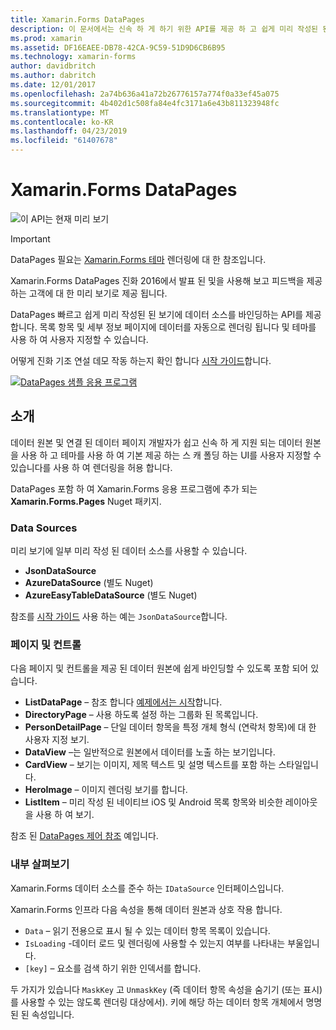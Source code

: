 ```yaml
---
title: Xamarin.Forms DataPages
description: 이 문서에서는 신속 하 게 하기 위한 API를 제공 하 고 쉽게 미리 작성된 된 보기에 데이터 소스를 바인딩하는 Xamarin.Forms DataPages를 소개 합니다.
ms.prod: xamarin
ms.assetid: DF16EAEE-DB78-42CA-9C59-51D9D6CB6B95
ms.technology: xamarin-forms
author: davidbritch
ms.author: dabritch
ms.date: 12/01/2017
ms.openlocfilehash: 2a74b636a41a72b26776157a774f0a33ef45a075
ms.sourcegitcommit: 4b402d1c508fa84e4fc3171a6e43b811323948fc
ms.translationtype: MT
ms.contentlocale: ko-KR
ms.lasthandoff: 04/23/2019
ms.locfileid: "61407678"
---
```

# <a name="xamarinforms-datapages"></a>Xamarin.Forms DataPages

![](~/media/shared/preview.png "이 API는 현재 미리 보기")

> [!IMPORTANT]
> DataPages 필요는 [Xamarin.Forms 테마](~/xamarin-forms/user-interface/themes/index.md) 렌더링에 대 한 참조입니다.

Xamarin.Forms DataPages 진화 2016에서 발표 된 및을 사용해 보고 피드백을 제공 하는 고객에 대 한 미리 보기로 제공 됩니다.

DataPages 빠르고 쉽게 미리 작성된 된 보기에 데이터 소스를 바인딩하는 API를 제공 합니다. 목록 항목 및 세부 정보 페이지에 데이터를 자동으로 렌더링 됩니다 및 테마를 사용 하 여 사용자 지정할 수 있습니다.

어떻게 진화 기조 연설 데모 작동 하는지 확인 합니다 [시작 가이드](get-started.md)합니다.

[![](images/demo-sml.png "DataPages 샘플 응용 프로그램")](images/demo.png#lightbox "DataPages 샘플 응용 프로그램")

## <a name="introduction"></a>소개

데이터 원본 및 연결 된 데이터 페이지 개발자가 쉽고 신속 하 게 지원 되는 데이터 원본을 사용 하 고 테마를 사용 하 여 기본 제공 하는 스 캐 폴딩 하는 UI를 사용자 지정할 수 있습니다를 사용 하 여 렌더링을 허용 합니다.

DataPages 포함 하 여 Xamarin.Forms 응용 프로그램에 추가 되는 **Xamarin.Forms.Pages** Nuget 패키지.

### <a name="data-sources"></a>Data Sources

미리 보기에 일부 미리 작성 된 데이터 소스를 사용할 수 있습니다.

* **JsonDataSource**
* **AzureDataSource** (별도 Nuget)
* **AzureEasyTableDataSource** (별도 Nuget)

참조를 [시작 가이드](get-started.md) 사용 하는 예는 `JsonDataSource`합니다.


### <a name="pages--controls"></a>페이지 및 컨트롤

다음 페이지 및 컨트롤을 제공 된 데이터 원본에 쉽게 바인딩할 수 있도록 포함 되어 있습니다.

* **ListDataPage** – 참조 합니다 [예제에서는 시작](get-started.md)합니다.
* **DirectoryPage** – 사용 하도록 설정 하는 그룹화 된 목록입니다.
* **PersonDetailPage** – 단일 데이터 항목을 특정 개체 형식 (연락처 항목)에 대 한 사용자 지정 보기.
* **DataView** –는 일반적으로 원본에서 데이터를 노출 하는 보기입니다.
* **CardView** – 보기는 이미지, 제목 텍스트 및 설명 텍스트를 포함 하는 스타일입니다.
* **HeroImage** – 이미지 렌더링 보기를 합니다.
* **ListItem** – 미리 작성 된 네이티브 iOS 및 Android 목록 항목와 비슷한 레이아웃을 사용 하 여 보기.

참조 된 [DataPages 제어 참조](controls.md) 예입니다.



### <a name="under-the-hood"></a>내부 살펴보기

Xamarin.Forms 데이터 소스를 준수 하는 `IDataSource` 인터페이스입니다.

Xamarin.Forms 인프라 다음 속성을 통해 데이터 원본과 상호 작용 합니다.

* `Data` – 읽기 전용으로 표시 될 수 있는 데이터 항목 목록이 있습니다.
* `IsLoading` -데이터 로드 및 렌더링에 사용할 수 있는지 여부를 나타내는 부울입니다.
* `[key]` – 요소를 검색 하기 위한 인덱서를 합니다.

두 가지가 있습니다 `MaskKey` 고 `UnmaskKey` (즉 데이터 항목 속성을 숨기기 (또는 표시)를 사용할 수 있는 않도록 렌더링 대상에서).
키에 해당 하는 데이터 항목 개체에서 명명된 된 속성입니다.
